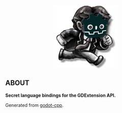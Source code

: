 <p align="center">
<img src="demo/godot/icon.png" alt="logo" width="200"/>
</p>

## ABOUT
**Secret language bindings for the GDExtension API.**

Generated from [godot-cpp](https://github.com/godotengine/godot-cpp).
